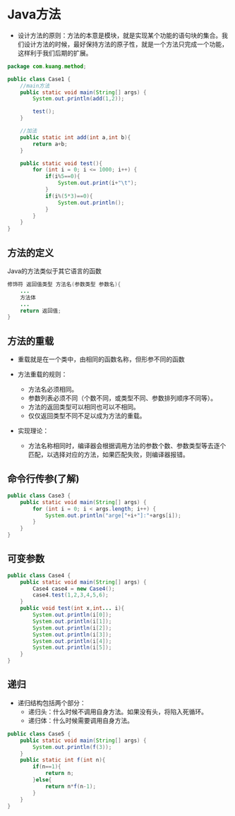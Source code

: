 # Java方法

- 设计方法的原则：方法的本意是模块，就是实现某个功能的语句块的集合。我们设计方法的时候，最好保持方法的原子性，就是一个方法只完成一个功能，这样利于我们后期的扩展。

```java
package com.kuang.method;

public class Case1 {
    //main方法
    public static void main(String[] args) {
        System.out.println(add(1,2));

        test();
    }

    //加法
    public static int add(int a,int b){
        return a+b;
    }

    public static void test(){
        for (int i = 0; i <= 1000; i++) {
            if(i%5==0){
                System.out.print(i+"\t");
            }
            if(i%(5*3)==0){
                System.out.println();
            }
        }
    }
}
```

## 方法的定义

Java的方法类似于其它语言的函数

```java
修饰符 返回值类型 方法名(参数类型 参数名){
    ...
    方法体
    ...
    return 返回值;
}
```

## 方法的重载

- 重载就是在一个类中，由相同的函数名称，但形参不同的函数
- 方法重载的规则：
  - 方法名必须相同。
  - 参数列表必须不同（个数不同，或类型不同、参数排列顺序不同等）。
  - 方法的返回类型可以相同也可以不相同。
  - 仅仅返回类型不同不足以成为方法的重载。

- 实现理论：
  - 方法名称相同时，编译器会根据调用方法的参数个数、参数类型等去逐个匹配，以选择对应的方法，如果匹配失败，则编译器报错。

## 命令行传参(了解)

```java
public class Case3 {
    public static void main(String[] args) {
        for (int i = 0; i < args.length; i++) {
            System.out.println("arge["+i+"]:"+args[i]);
        }
    }
}
```

## 可变参数

```java
public class Case4 {
    public static void main(String[] args) {
        Case4 case4 = new Case4();
        case4.test(1,2,3,4,5,6);
    }
    public void test(int x,int... i){
        System.out.println(i[0]);
        System.out.println(i[1]);
        System.out.println(i[2]);
        System.out.println(i[3]);
        System.out.println(i[4]);
        System.out.println(i[5]);
    }
}
```

## 递归

- 递归结构包括两个部分：
  - 递归头：什么时候不调用自身方法。如果没有头，将陷入死循环。
  - 递归体：什么时候需要调用自身方法。

```java
public class Case5 {
    public static void main(String[] args) {
        System.out.println(f(3));
    }
    public static int f(int n){
        if(n==1){
            return n;
        }else{
            return n*f(n-1);
        }
    }
}
```

